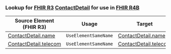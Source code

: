 ### Lookup for [FHIR R3](https://hl7.org/fhir/STU3/) [ContactDetail](https://hl7.org/fhir/STU3/ContactDetail.html) for use in [FHIR R4B](https://hl7.org/fhir/R4B/)

| Source Element (FHIR R3) | Usage | Target |
| -------------- | ----- | ------ |
| [ContactDetail.name](https://hl7.org/fhir/STU3/ContactDetail.html#resource) | `UseElementSameName` | [ContactDetail.name](https://hl7.org/fhir/R4B/ContactDetail.html#resource) |
| [ContactDetail.telecom](https://hl7.org/fhir/STU3/ContactDetail.html#resource) | `UseElementSameName` | [ContactDetail.telecom](https://hl7.org/fhir/R4B/ContactDetail.html#resource) |
